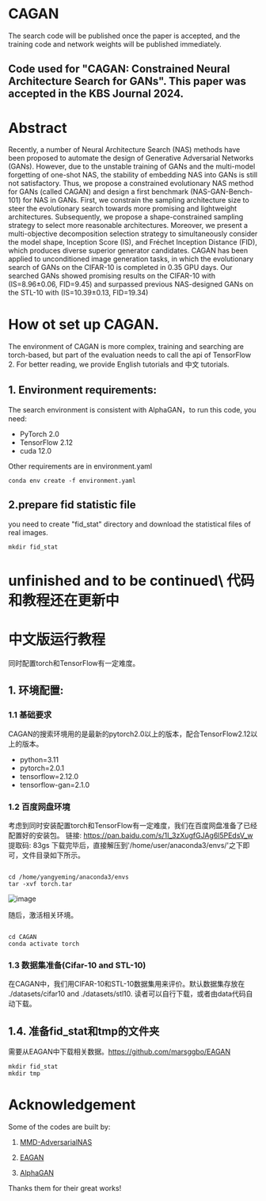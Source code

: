 # CAGAN

The search code will be published once the paper is accepted, and the training code and network weights will be published immediately.
## Code used for "CAGAN: Constrained Neural Architecture Search for GANs". This paper was accepted in the KBS Journal 2024. 

# Abstract
Recently, a number of Neural Architecture Search (NAS) methods have been proposed to automate the design of Generative Adversarial Networks (GANs). However, due to the unstable training of GANs and the multi-model forgetting of one-shot NAS, the stability of embedding NAS into GANs is still not satisfactory. Thus, we propose a constrained evolutionary NAS method for GANs (called CAGAN) and design a first benchmark (NAS-GAN-Bench-101) for NAS in GANs. First, we constrain the sampling architecture size to steer the evolutionary search towards more promising and lightweight architectures. Subsequently, we propose a shape-constrained sampling strategy to select more reasonable architectures. Moreover, we present a multi-objective decomposition selection strategy to simultaneously consider the model shape, Inception Score (IS), and Fréchet Inception Distance (FID), which produces diverse superior generator candidates. CAGAN has been applied to unconditioned image generation tasks, in which the evolutionary search of GANs on the CIFAR-10 is completed in 0.35 GPU days. Our searched GANs showed promising results on the CIFAR-10 with (IS=8.96±0.06, FID=9.45) and surpassed previous NAS-designed GANs on the STL-10 with (IS=10.39±0.13, FID=19.34)

# How ot set up CAGAN.  
The environment of CAGAN is more complex, training and searching are torch-based, but part of the evaluation needs to call the api of TensorFlow 2. For better reading, we provide English tutorials and 中文 tutorials.
## 1. Environment requirements:
The search environment is consistent with AlphaGAN，to run this code, you need:  
- PyTorch 2.0
- TensorFlow 2.12
- cuda 12.0  

Other requirements are in environment.yaml 

<!-- install code  -->
<pre><code>conda env create -f environment.yaml
</code></pre>

## 2.prepare fid statistic file
you need to create "fid_stat" directory and download the statistical files of real images.
<pre><code>mkdir fid_stat
</code></pre>


# unfinished and to be continued\ 代码和教程还在更新中

# 中文版运行教程 
同时配置torch和TensorFlow有一定难度。
## 1. 环境配置:
### 1.1 基础要求
CAGAN的搜索环境用的是最新的pytorch2.0以上的版本，配合TensorFlow2.12以上的版本。
- python=3.11
- pytorch=2.0.1
- tensorflow=2.12.0
- tensorflow-gan=2.1.0

### 1.2 百度网盘环境
考虑到同时安装配置torch和TensorFlow有一定难度，我们在百度网盘准备了已经配置好的安装包。
链接: https://pan.baidu.com/s/1I_3zXugfGJAg6l5PEdsV_w 提取码: 83gs 
下载完毕后，直接解压到'/home/user/anaconda3/envs/'之下即可，文件目录如下所示。
<pre><code>
cd /home/yangyeming/anaconda3/envs
tar -xvf torch.tar
</code></pre>
![image](https://github.com/user-attachments/assets/c85ea01b-ac3b-4b81-8fea-a8e990af247b)

随后，激活相关环境。
<pre><code>
cd CAGAN
conda activate torch 
</code></pre>

### 1.3 数据集准备(Cifar-10 and STL-10)
在CAGAN中，我们用CIFAR-10和STL-10数据集用来评价。默认数据集存放在 ./datasets/cifar10 and ./datasets/stl10.
读者可以自行下载，或者由data代码自动下载。 

## 1.4. 准备fid_stat和tmp的文件夹
需要从EAGAN中下载相关数据。https://github.com/marsggbo/EAGAN
<pre><code>mkdir fid_stat
mkdir tmp
</code></pre>


# Acknowledgement
Some of the codes are built by:

1. [MMD-AdversarialNAS](https://ieeexplore.ieee.org/document/10446488)

2. [EAGAN](https://github.com/marsggbo/EAGAN)

3. [AlphaGAN](https://github.com/yuesongtian/AlphaGAN)

Thanks them for their great works!
